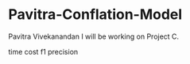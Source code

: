# Pavitra-Conflation-Model
Pavitra Vivekanandan
I will be working on Project C.

time cost
f1
precision